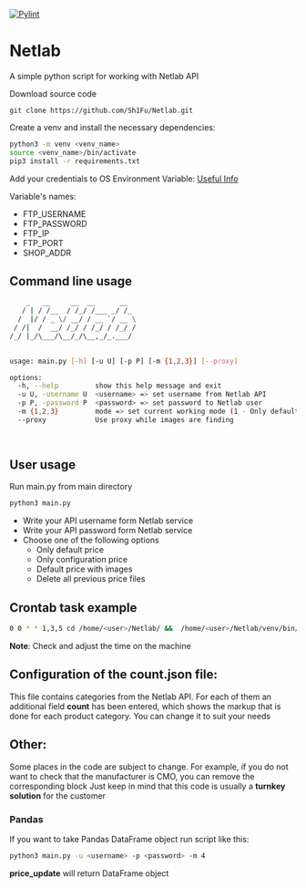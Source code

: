 [![Pylint](https://github.com/Sh1Fu/Netlab/actions/workflows/pylint.yml/badge.svg)](https://github.com/Sh1Fu/Netlab/actions/workflows/pylint.yml)

# Netlab
A simple python script for working with Netlab API

Download source code

```
git clone https://github.com/Sh1Fu/Netlab.git
```

Create a venv and install the necessary dependencies:

```bash
python3 -m venv <venv_name>
source <venv_name>/bin/activate
pip3 install -r requirements.txt
```

Add your credentials to OS Environment Variable: [Useful Info](https://www.serverlab.ca/tutorials/linux/administration-linux/how-to-set-environment-variables-in-linux/)

Variable's names:

* FTP_USERNAME
* FTP_PASSWORD
* FTP_IP
* FTP_PORT
* SHOP_ADDR

## Command line usage

```bash
    _   __     __  __      __  
   / | / /__  / /_/ /___ _/ /_ 
  /  |/ / _ \/ __/ / __ `/ __ \
 / /|  /  __/ /_/ / /_/ / /_/ /
/_/ |_/\___/\__/_/\__,_/_.___/ 
                               

usage: main.py [-h] [-u U] [-p P] [-m {1,2,3}] [--proxy]

options:
  -h, --help         show this help message and exit
  -u U, -username U  <username> => set username from Netlab API
  -p P, -password P  <password> => set password to Netlab user
  -m {1,2,3}         mode => set current working mode (1 - Only default price, 2 - Only configuration price, 3 - Price with images)
  --proxy            Use proxy while images are finding

  
```

## User usage

Run main.py from main directory
```bash
python3 main.py
```

* Write your API username form Netlab service
* Write your API password form Netlab service
* Choose one of the following options
  * Only default price
  * Only configuration price
  * Default price with images
  * Delete all previous price files
  
## Crontab task example

```bash
0 0 * * 1,3,5 cd /home/<user>/Netlab/ &&  /home/<user>/Netlab/venv/bin/python3 main.py -u <API_NAME> -p <API_PASSWD> -m 1 --proxy
```

**Note**: Check and adjust the time on the machine

## Configuration of the count.json file:

This file contains categories from the Netlab API. For each of them an additional field **count** has been entered, which shows the markup that is done for each product category. You can change it to suit your needs


## Other:

Some places in the code are subject to change. For example, if you do not want to check that the manufacturer is CMO, you can remove the corresponding block 
Just keep in mind that this code is usually a **turnkey solution** for the customer

### Pandas

If you want to take Pandas DataFrame object run script like this:

```bash
python3 main.py -u <username> -p <password> -m 4
```

**price_update** will return DataFrame object
